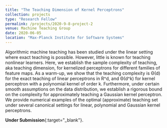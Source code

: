 ```yaml
---
title: "The Teaching Dimension of Kernel Perceptrons"
collection: projects
type: "Research Fellow"
permalink: /projects/2020-9-8-project-2
venue: Machine Teaching Group
date: 2020-06-05
location: "Max-Planck Institute for Software Systems"
---
```


Algorithmic machine teaching has been studied under the linear setting where exact
 teaching is possible. However, little is known for teaching nonlinear learners. Here,
 we establish the sample complexity of teaching, aka teaching dimension, for kernelized perceptrons for different families of feature maps. As a warm-up, we show that
the teaching complexity is Θ(d) for the exact teaching of linear perceptrons in R^d,
and Θ(d^k) for kernel perceptron with a polynomial kernel of order k. Furthermore, under certain smooth assumptions on the data distribution, we establish a rigorous bound on the complexity for approximately teaching a Gaussian kernel perceptron.
We provide numerical examples of the optimal (approximate) teaching set under several canonical settings for linear, polynomial and Gaussian kernel perceptrons.

**Under Submission**{:target="_blank"}.
